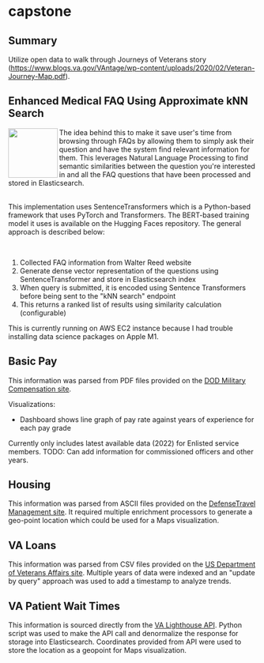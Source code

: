# capstone

## Summary
Utilize open data to walk through Journeys of Veterans story (https://www.blogs.va.gov/VAntage/wp-content/uploads/2020/02/Veteran-Journey-Map.pdf).

## Enhanced Medical FAQ Using Approximate kNN Search
<img align="left" width="100" height="100" src="https://aeiljuispo.cloudimg.io/v7/https://s3.amazonaws.com/moonup/production/uploads/1609621322398-5eff4688ff69163f6f59e66c.png?w=200&h=200&f=face">
The idea behind this to make it save user's time from browsing through FAQs by allowing them to simply ask their question and have the system find relevant information for them.  This leverages Natural Language Processing to find semantic similarities between the question you're interested in and all the FAQ questions that have been processed and stored in Elasticsearch. 
<br />
<br />

This implementation uses SentenceTransformers which is a Python-based framework that uses PyTorch and Transformers.  The BERT-based training model it uses is available on the Hugging Faces repository.  The general approach is described below:

<br clear="both" />


1. Collected FAQ information from Walter Reed website
2. Generate dense vector representation of the questions using SentenceTransformer and store in Elasticsearch index
3. When query is submitted, it is encoded using Sentence Transformers before being sent to the "kNN search" endpoint
4. This returns a ranked list of results using similarity calculation (configurable)

This is currently running on AWS EC2 instance because I had trouble installing data science packages on Apple M1.

## Basic Pay
This information was parsed from PDF files provided on the [DOD Military Compensation site](https://militarypay.defense.gov/Pay/Basic-Pay/Active-Duty-Pay/). 

Visualizations:
- Dashboard shows line graph of pay rate against years of experience for each pay grade

Currently only includes latest available data (2022) for Enlisted service members. 
TODO: Can add information for commissioned officers and other years.

## Housing
This information was parsed from ASCII files provided on the [DefenseTravel Management site](https://www.defensetravel.dod.mil/site/bah.cfm).  It required multiple enrichment processors to generate a geo-point location which could be used for a Maps visualization.

## VA Loans
This information was parsed from CSV files provided on the [US Department of Veterans Affairs site](https://www.benefits.va.gov/HOMELOANS/Lender_Statistics.asp).  Multiple years of data were indexed and an "update by query" approach was used to add a timestamp to analyze trends.

## VA Patient Wait Times
This information is sourced directly from the [VA Lighthouse API](https://developer.va.gov/).  Python script was used to make the API call and denormalize the response for storage into Elasticsearch.  Coordinates provided from API were used to store the location as a geopoint for Maps visualization.
